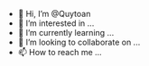 - 👋 Hi, I’m @Quytoan
- 👀 I’m interested in ...
- 🌱 I’m currently learning ...
- 💞️ I’m looking to collaborate on ...
- 📫 How to reach me ...

<!---
Quytoan/Quytoan is a ✨ special ✨ repository because its `README.md` (this file) appears on your GitHub profile.
You can click the Preview link to take a look at your changes.
--->
